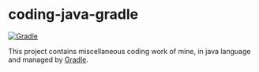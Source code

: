 # coding-java-gradle

[![Gradle](https://github.com/lasyard/coding-java-gradle/actions/workflows/gradle.yml/badge.svg?branch=main&event=push)](https://github.com/lasyard/coding-java-gradle/actions/workflows/gradle.yml)

This project contains miscellaneous coding work of mine, in java language and managed by [Gradle](https://gradle.org/).
